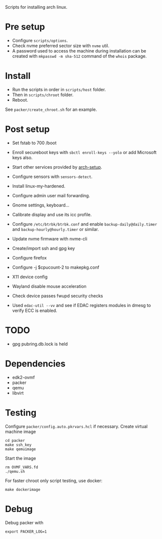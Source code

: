 Scripts for installing arch linux.

# Pre setup

* Configure `scripts/options`.
* Check nvme preferred sector size with `nvme` util.
* A password used to access the machine during installation can be created with
  `mkpasswd -m sha-512` command of the `whois` package.

# Install

* Run the scripts in order in `scripts/host` folder.
* Then in `scripts/chroot` folder.
* Reboot.

See `packer/create_chroot.sh` for an example.

# Post setup

* Set fstab to 700 /boot

* Enroll secureboot keys with `sbctl enroll-keys --yolo` or add Microsoft keys
  also.

* Start other services provided by
  [arch-setup](https://github.com/user827/arch-setup).

* Configure sensors with `sensors-detect`.

* Install linux-my-hardened.

* Configure admin user mail forwarding.

* Gnome settings, keyboard...

* Calibrate display and use its icc profile.

* Configure `/etc/btrbk/btrbk.conf` and enable `backup-daily@daily.timer` and `backup-hourly@hourly.timer` or similar.

* Update nvme firmware with nvme-cli

* Create/import ssh and gpg key

* Configure firefox

* Configure -j $cpucount-2 to makepkg.conf

* X11 device config

* Wayland disable mouse acceleration

* Check device passes fwupd security checks

* Used `edac-util --vv` and see if EDAC registers modules in dmesg to verify ECC
  is enabled.

# TODO

* gpg pubring.db.lock is held

# Dependencies

* edk2-ovmf
* packer
* qemu
* libvirt

# Testing

Configure `packer/config.auto.pkrvars.hcl` if necessary.
Create virtual machine image
```
cd packer
make ssh_key
make qemuimage
```

Start the image
```
rm OVMF_VARS.fd
./qemu.sh
```

For faster chroot only script testing, use docker:
```
make dockerimage
```

# Debug

Debug packer with
```
export PACKER_LOG=1
```
